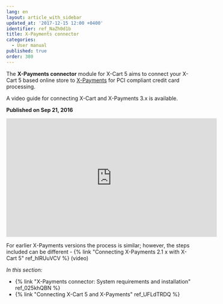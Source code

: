 ```yaml
---
lang: en
layout: article_with_sidebar
updated_at: '2017-12-15 12:00 +0400'
identifier: ref_NaZh0d1b
title: X-Payments connector
categories:
  - User manual
published: true
order: 380
---
```



The **X-Payments connector** module for X-Cart 5 aims to connect your X-Cart 5 based online store to [X-Payments](https://www.x-payments.com/help/Main_Page) for PCI compliant credit card processing. 

A video guide for connecting X-Cart and X-Payments 3.x is available.

**Published on Sep 21, 2016**
<iframe width="560" height="315" src="https://www.youtube.com/embed/h2F-nFRi_Fg" frameborder="0" allow="accelerometer; autoplay; encrypted-media; gyroscope; picture-in-picture" allowfullscreen></iframe>

For earlier X-Payments versions the process is similar; however, the steps included can be different - {% link "Connecting X-Payments 2.1 x with X-Cart 5" ref_hlRUuVCV %} (video)

_In this section:_

*   {% link "X-Payments connector: System requirements and installation" ref_025khQBN %}
*   {% link "Connecting X-Cart 5 and X-Payments" ref_UFLdTRDQ %}